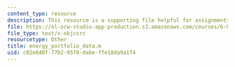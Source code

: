 ```yaml
---
content_type: resource
description: This resource is a supporting file helpful for assignments.
file: https://ol-ocw-studio-app-production.s3.amazonaws.com/courses/6-079-introduction-to-convex-optimization-fall-2009/c02e840f77b295f8dabeffe18da9a1f4_energy_portfolio_data.m
file_type: text/x-objcsrc
resourcetype: Other
title: energy_portfolio_data.m
uid: c02e840f-77b2-95f8-dabe-ffe18da9a1f4
---
```

